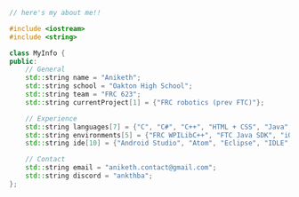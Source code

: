 <!--


### Hi there 👋
**ankthba/ankthba** is a ✨ _special_ ✨ repository because its `README.md` (this file) appears on your GitHub profile.

Here are some ideas to get you started:

- 🔭 I’m currently working on ...
- 🌱 I’m currently learning ...
- 👯 I’m looking to collaborate on ...
- 🤔 I’m looking for help with ...
- 💬 Ask me about ...
- 📫 How to reach me: ...
- 😄 Pronouns: ...
- ⚡ Fun fact: ...

### Hi there ✌🏻
- 🔭 I’m currently working on FRC robotics projects (prev FTC)
  - FRC WPILibC++ (competent)
  - FTC Java SDK (proficient)
- 💻 I have experience in:
  -  Java (expert)
  -  C (competent)
  -  C# (competent)
  -  C++ (proficient)
  -  Python (expert)
  -  JS (proficient)
  -  HTML + CSS (expert)
  -  Swift (novice)
- 🌱 I'm currently improving:
  - Swift skills
- 📫 How to reach me:
  - aniketh.contact@gmail.com

-->

<!--![25](https://github.com/ankthba/ankthba/assets/87498209/91a85bac-f3d4-43ca-9d93-acf5eb9c379d)-->


```c++
// here's my about me!!

#include <iostream>
#include <string>

class MyInfo {
public:
    // General
    std::string name = "Aniketh";
    std::string school = "Oakton High School";
    std::string team = "FRC 623";
    std::string currentProject[1] = {"FRC robotics (prev FTC)"};

    // Experience
    std::string languages[7] = {"C", "C#", "C++", "HTML + CSS", "Java", "JS", "Python"};
    std::string environments[5] = {"FRC WPILibC++", "FTC Java SDK", "iOS", "iPadOS", "macOS"};
    std::string ide[10] = {"Android Studio", "Atom", "Eclipse", "IDLE", "IntelliJ", "jGRASP", "PyCharm", "Visual Studio", "VS Code", "Xcode"};

    // Contact
    std::string email = "aniketh.contact@gmail.com";
    std::string discord = "ankthba";
};
```

